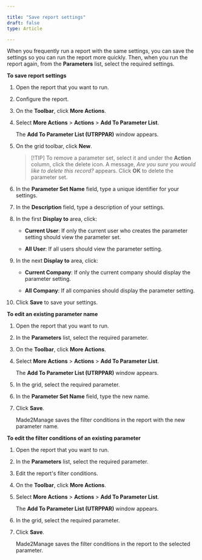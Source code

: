 ```yaml
---

title: "Save report settings"
draft: false
type: Article

---
```


When you frequently run a report with the same settings, you can save the settings so you can run the report more quickly. Then, when you run the report again, from the **Parameters** list, select the required settings.

**To save report settings**

1. Open the report that you want to run.

2. Configure the report.

3. On the **Toolbar**, click **More Actions**.

4. Select **More Actions** > **Actions** > **Add To Parameter List**.

    The **Add To Parameter List (UTRPPAR)** window appears.

5. On the grid toolbar, click **New**.

    > [!TIP] To remove a parameter set, select it and under the **Action** column, click the delete icon. A message, *Are you sure you would like to delete this record?* appears. Click **OK** to delete the parameter set.

6. In the **Parameter Set Name** field, type a unique identifier for your settings.

7. In the **Description** field, type a description of your settings.

8. In the first **Display to** area, click:

    - **Current User**: If only the current user who creates the parameter setting should view the parameter set.

    - **All User**: If all users should view the parameter setting.

9. In the next **Display to** area, click:

    - **Current Company**: If only the current company should display the parameter setting.

    - **All Company**: If all companies should display the parameter setting.

10. Click **Save** to save your settings.

**To edit an existing parameter name**

1. Open the report that you want to run.

2. In the **Parameters** list, select the required parameter.

3. On the **Toolbar**, click **More Actions**.

4. Select **More Actions** > **Actions** > **Add To Parameter List**.

    The **Add To Parameter List (UTRPPAR)** window appears.

5. In the grid, select the required parameter.

6. In the **Parameter Set Name** field, type the new name.

7. Click **Save**.

    Made2Manage saves the filter conditions in the report with the new parameter name.

**To edit the filter conditions of an existing parameter**

1. Open the report that you want to run.

2. In the **Parameters** list, select the required parameter.

3. Edit the report's filter conditions.

4. On the **Toolbar**, click **More Actions**.

5. Select **More Actions** > **Actions** > **Add To Parameter List**.

    The **Add To Parameter List (UTRPPAR)** window appears.

6. In the grid, select the required parameter.

7. Click **Save**.

    Made2Manage saves the filter conditions in the report to the selected parameter.

​